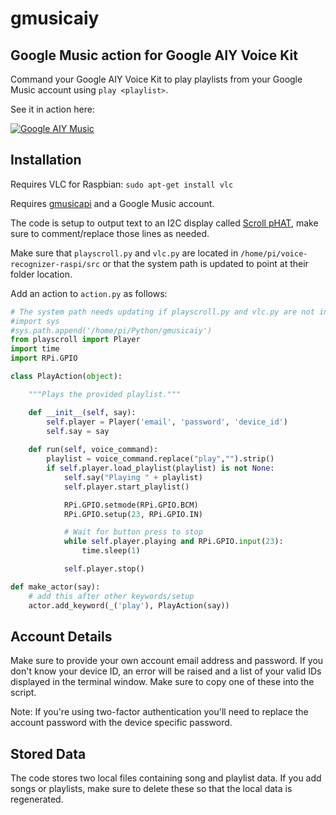# gmusicaiy
## Google Music action for Google AIY Voice Kit

Command your Google AIY Voice Kit to play playlists from your Google Music account using `play <playlist>`.

See it in action here:

[![Google AIY Music](http://img.youtube.com/vi/qc33GWXeAnU/0.jpg)](http://www.youtube.com/watch?v=qc33GWXeAnU "Google AIY Music")

## Installation

Requires VLC for Raspbian: `sudo apt-get install vlc`

Requires [gmusicapi](https://github.com/simon-weber/gmusicapi) and a Google Music account.

The code is setup to output text to an I2C display called [Scroll pHAT](https://shop.pimoroni.com/products/scroll-phat), make sure to comment/replace those lines as needed.

Make sure that `playscroll.py` and `vlc.py` are located in `/home/pi/voice-recognizer-raspi/src` or that the system path is updated to point at their folder location.

Add an action to `action.py` as follows:

```python
# The system path needs updating if playscroll.py and vlc.py are not in same folder as action.py
#import sys 
#sys.path.append('/home/pi/Python/gmusicaiy')
from playscroll import Player
import time
import RPi.GPIO

class PlayAction(object):

    """Plays the provided playlist."""

    def __init__(self, say):
        self.player = Player('email', 'password', 'device_id')
        self.say = say
        
    def run(self, voice_command):
        playlist = voice_command.replace("play","").strip()
        if self.player.load_playlist(playlist) is not None:
            self.say("Playing " + playlist)
            self.player.start_playlist()

            RPi.GPIO.setmode(RPi.GPIO.BCM)
            RPi.GPIO.setup(23, RPi.GPIO.IN)

            # Wait for button press to stop
            while self.player.playing and RPi.GPIO.input(23):
                time.sleep(1)

            self.player.stop()

def make_actor(say):
    # add this after other keywords/setup
    actor.add_keyword(_('play'), PlayAction(say)) 
```

## Account Details

Make sure to provide your own account email address and password. If you don't know your device ID, an error will be raised and a list of your valid IDs displayed in the terminal window. Make sure to copy one of these into the script. 

Note: If you're using two-factor authentication you'll need to replace the account password with the device specific password.

## Stored Data

The code stores two local files containing song and playlist data. If you add songs or playlists, make sure to delete these so that the local data is regenerated.
